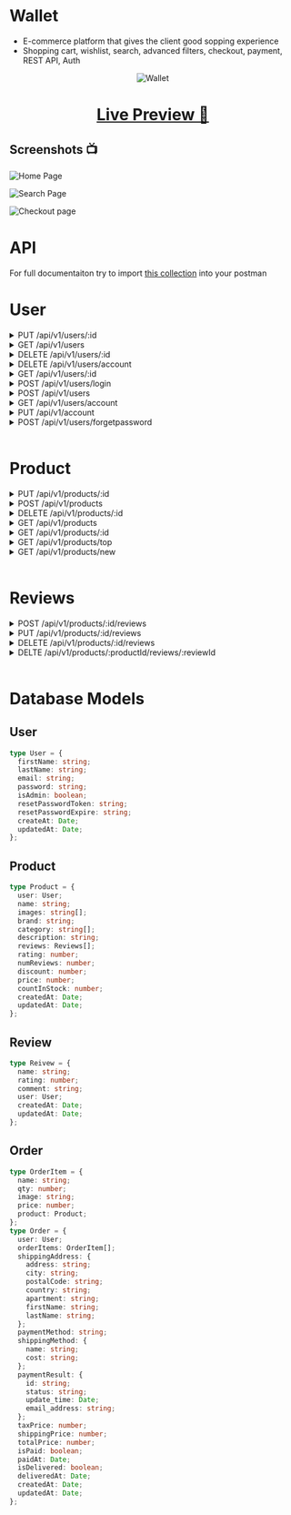 # Wallet

- E-commerce platform that gives the client good sopping experience
- Shopping cart, wishlist, search, advanced filters, checkout, payment, REST API, Auth

<p align="center">
    <img src="./wallet.png" alt="Wallet" title="Wallet"/>
</p>

<h1 align="center">
    <a href="https://walletecommerce.herokuapp.com/">Live Preview 👀</a>
</h1>

## Screenshots 📺

![Home Page](/client/public/images/e-commerce-1.png)

![Search Page](/client/public/images/e-commerce-2.png)

![Checkout page](/client/public/images/e-commerce-3.png)

# API

For full documentaiton try to import [this collection](./Wallet%20e-commerce.postman_collection.json) into your postman

# User

<details>
<summary>PUT /api/v1/users/:id  </summary>

<br />

**Description:** Update user account

**Access:** Private/Admin

### Request

```json
{
  "isAdmin": true
}
```

### Response

```json
{
  "_id": "6326a3633979c3a722be8411",
  "firstName": "Jane",
  "lastName": "Doe",
  "email": "jane@wallet.io",
  "isAdmin": true
}
```

</details>
<details>
<summary>GET /api/v1/users </summary>

<br />

**Description:** Get all users

**Access:** Private/Admin

### Request

#### Headers

`Authorization: Bearer <TOKEN>`

### Response

```json
{
  "users": [
    {
      "_id": "6326a3633979c3a722be8411",
      "firstName": "Jane",
      "lastName": "Doe",
      "email": "jane@wallet.io",
      "password": "$2a$10$eajsr5X/E3D2B8N8anLa8O3LlF7Sj/sCquBs2xPH.n7wXBai4viI2",
      "isAdmin": false,
      "createdAt": "2022-09-18T04:49:39.687Z",
      "updatedAt": "2022-09-18T04:49:39.687Z",
      "__v": 0
    },
    {
      "_id": "6326a4fda8012c4bc02d6368",
      "firstName": "Jone",
      "lastName": "Doe",
      "email": "jone@wallet.io",
      "password": "$2a$10$wKNngaZrvxMsTRQajNfzjekiLhTSZRSdAWdWkrJ1U3D8gCE9nQoZ2",
      "isAdmin": true,
      "createdAt": "2022-09-18T04:56:29.313Z",
      "updatedAt": "2022-09-18T05:29:13.020Z",
      "__v": 0
    }
  ],
  "count": 2
}
```

</details>

<details>
<summary>DELETE /api/v1/users/:id </summary>

<br />

**Description:** Delete a user by `id`

**Access:** Private/Admin

### Request

#### Headers

`Authorization: Bearer <TOKEN>`

### Response

```json
{
  "message": "User removed"
}
```

</details>
<details>
<summary>DELETE /api/v1/users/account </summary>

<br />

**Description:** Delete user account by the user itself

**Access:** Private/user

### Request

#### Headers

`Authorization: Bearer <TOKEN>`

### Response

```json
{
  "message": "User removed"
}
```

</details>

<details>
<summary>GET /api/v1/users/:id </summary>

<br />

**Description:** Get user by Id

**Access:** Private/Admin

### Request

#### Headers

`Authorization: Bearer <TOKEN>`

### Response

```json
{
  "_id": "6326a3633979c3a722be8411",
  "firstName": "Jane",
  "lastName": "Doe",
  "email": "jane@wallet.io",
  "isAdmin": false,
  "createdAt": "2022-09-18T04:49:39.687Z",
  "updatedAt": "2022-09-18T04:49:39.687Z",
  "__v": 0
}
```

</details>

<details>
<summary>POST /api/v1/users/login</summary>

<br />

**Description:** Authorize user for login

**Access:** Public

### Request

```json
{
  "email": "jone@wallet.io",
  "password": "1234567"
}
```

### Response

```json
{
  "_id": "6326a4fda8012c4bc02d6368",
  "firstName": "Jone",
  "lastName": "Doe",
  "email": "jone@wallet.io",
  "isAdmin": true,
  "token": "eyJhbGciOiJIUzI1NiIsInR5cCI6IkpXVCJ9.eyJpZCI6IjYzMjZhNGZkYTgwMTJjNGJjMDJkNjM2OCIsImlhdCI6MTY2MzQ4MDk4NCwiZXhwIjoxNjY2MDcyOTg0fQ.rv7FZMh_ScxkdvYHfBC03cEajFuViXoEtwN74FYmkRQ"
}
```

</details>

<details>
<summary>POST /api/v1/users</summary>

<br />

**Description:** Register a new user

**Access:** Public

### Request

```json
{
  "firstName": "Joen",
  "lastName": "Doe",
  "email": "jone@wallet.io",
  "password": "1234567"
}
```

### Response

```json
{
  "_id": "6326a4fda8012c4bc02d6368",
  "firstName": "Joen",
  "lastName": "Doe",
  "email": "jone@wallet.io",
  "isAdmin": false,
  "token": "eyJhbGciOiJIUzI1NiIsInR5cCI6IkpXVCJ9.eyJpZCI6IjYzMjZhNGZkYTgwMTJjNGJjMDJkNjM2OCIsImlhdCI6MTY2MzQ3Njk4OSwiZXhwIjoxNjY2MDY4OTg5fQ.wxPGnDLvZYqyXXC5YIaUJoJqfxdeZlb96xi4Jvgtj80"
}
```

</details>

<details>
<summary>GET /api/v1/users/account</summary>

<br />

**Description:** Get user account

**Access:** Private/user

### Request

#### Headers

`Authorization: Bearer <TOKEN>`

### Response

```json
{
  "_id": "6326a4fda8012c4bc02d6368",
  "firstName": "Joen",
  "lastName": "Doe",
  "email": "jone@wallet.io",
  "isAdmin": false,
  "token": "eyJhbGciOiJIUzI1NiIsInR5cCI6IkpXVCJ9.eyJpZCI6IjYzMjZhNGZkYTgwMTJjNGJjMDJkNjM2OCIsImlhdCI6MTY2MzQ3Njk4OSwiZXhwIjoxNjY2MDY4OTg5fQ.wxPGnDLvZYqyXXC5YIaUJoJqfxdeZlb96xi4Jvgtj80"
}
```

</details>

<details>
<summary>PUT /api/v1/account </summary>

<br />

**Description:** Update user account

**Access:** Private/user

### Request

#### Headers

`Authorization: Bearer <TOKEN>`

### Response

```json
{
  "_id": "6326a4fda8012c4bc02d6368",
  "firstName": "Jone",
  "lastName": "Doe",
  "email": "jone@wallet.io",
  "isAdmin": true,
  "token": "eyJhbGciOiJIUzI1NiIsInR5cCI6IkpXVCJ9.eyJpZCI6IjYzMjZhNGZkYTgwMTJjNGJjMDJkNjM2OCIsImlhdCI6MTY2MzQ3ODk1MywiZXhwIjoxNjY2MDcwOTUzfQ.5KCy_rocdxUDcLRVEgJdcJmAHKfP4gIOWEy9Mra4V6M"
}
```

</details>

<details>
<summary>POST /api/v1/users/forgetpassword</summary>

<br />

**Description:** An endpoint to send an email to user incase he forget the password

**Access:** Public

### Request

#### Headers

`Authorization: Bearer <TOKEN>`

### Response

```json
{
  "success": true,
  "data": "Email sent"
}
```

</details>

<br />

# Product

<details>
<summary>PUT /api/v1/products/:id</summary>

<br />

**Description:** UUpdate a product by `id`

**Access:** Private/Admin

### Request

```json
{
  "price": 1200.0,
  "images": ["img_3.png", "img_4.png"]
}
```

### Response

```json
{
  "_id": "6327fa179b841ab4ec957660",
  "user": "6326a4fda8012c4bc02d6368",
  "name": "iPhone 13 pro max",
  "images": ["img_1.png", "img_3.png", "img_4.png"],
  "brand": "Apple",
  "category": [],
  "description": "The most powerful phone on the planet earth",
  "rating": 0,
  "numReviews": 0,
  "discount": 2,
  "price": 1200,
  "countInStock": 2000,
  "reviews": [],
  "createdAt": "2022-09-19T05:11:51.150Z",
  "updatedAt": "2022-09-19T05:20:08.235Z",
  "__v": 1
}
```

</details>

<details>
<summary>POST /api/v1/products</summary>

<br />

**Description:** Create new product

**Access:** Private/Admin

### Request

```json
{
  "name": "iPhone 13 pro max",
  "images": ["img_1.png"],
  "brand": "Apple",
  "caregory": ["phones"],
  "description": "The most powerful phone on the planet earth",
  "discount": 2,
  "price": 1000.0,
  "countInStock": 2000
}
```

### Response

```json
{
  "user": "6326a4fda8012c4bc02d6368",
  "name": "iPhone 13 pro max",
  "images": ["img_1.png"],
  "brand": "Apple",
  "category": [],
  "description": "The most powerful phone on the planet earth",
  "rating": 0,
  "numReviews": 0,
  "discount": 2,
  "price": 1000,
  "countInStock": 2000,
  "_id": "6327fa179b841ab4ec957660",
  "reviews": [],
  "createdAt": "2022-09-19T05:11:51.150Z",
  "updatedAt": "2022-09-19T05:11:51.150Z",
  "__v": 0
}
```

</details>

<details>
<summary>DELETE /api/v1/products/:id</summary>

<br />

**Description:** Delete a product by `ID`

**Access:** Private/Admin

### Headers

`Authorization: Bearer <TOKEN>`

### Responst

```json
{
  "messages": "Product Removed"
}
```

</details>

<details>
<summary>GET /api/v1/products</summary>

<br />

**Description:** Get all products

**Access:** Public

### Response

```json
{
  "success": true,
  "count": 2,
  "products": [
    {
      "_id": "6327fa179b841ab4ec957660",
      "user": "6326a4fda8012c4bc02d6368",
      "name": "iPhone 13 pro max",
      "images": ["img_1.png"],
      "brand": "Apple",
      "category": [],
      "description": "The most powerful phone on the planet earth",
      "rating": 0,
      "numReviews": 0,
      "discount": 2,
      "price": 1000,
      "countInStock": 2000,
      "reviews": [],
      "createdAt": "2022-09-19T05:11:51.150Z",
      "updatedAt": "2022-09-19T05:11:51.150Z",
      "__v": 0
    },
    {
      "_id": "6327dea49a70962f67219b8e",
      "user": "6326a4fda8012c4bc02d6368",
      "name": "iPhone 13 pro max",
      "images": [
        "img_1.png",
        "img_2.png",
        "img_3.png",
        "img_3.png",
        "img_4.png"
      ],
      "brand": "Apple",
      "category": [],
      "description": "The most powerful phone on the planet earth",
      "rating": 0,
      "numReviews": 0,
      "discount": 2,
      "price": 1200,
      "countInStock": 2000,
      "reviews": [],
      "createdAt": "2022-09-19T03:14:44.403Z",
      "updatedAt": "2022-09-19T03:59:29.317Z",
      "__v": 7
    }
  ]
}
```

</details>

<details>
<summary>GET /api/v1/products/:id</summary>

<br />

**Description:** Get product by `id`

**Access:** Public

### Response

```json
{
  "_id": "6327fa179b841ab4ec957660",
  "user": "6326a4fda8012c4bc02d6368",
  "name": "iPhone 13 pro max",
  "images": ["img_1.png"],
  "brand": "Apple",
  "category": [],
  "description": "The most powerful phone on the planet earth",
  "rating": 0,
  "numReviews": 0,
  "discount": 2,
  "price": 1000,
  "countInStock": 2000,
  "reviews": [],
  "createdAt": "2022-09-19T05:11:51.150Z",
  "updatedAt": "2022-09-19T05:11:51.150Z",
  "__v": 0
}
```

</details>

<details>
<summary>GET /api/v1/products/top</summary>

<br />

**Description:** Get top rated products

**Access:** Public

### Response

```json
[
  {
    "_id": "6327fa179b841ab4ec957660",
    "user": "6326a4fda8012c4bc02d6368",
    "name": "iPhone 13 pro max",
    "images": ["img_1.png", "img_3.png", "img_4.png"],
    "brand": "Apple",
    "category": [],
    "description": "The most powerful phone on the planet earth",
    "rating": 0,
    "numReviews": 0,
    "discount": 2,
    "price": 1200,
    "countInStock": 2000,
    "reviews": [],
    "createdAt": "2022-09-19T05:11:51.150Z",
    "updatedAt": "2022-09-19T05:20:08.235Z",
    "__v": 1
  }
]
```

</details>

<details>
<summary>GET /api/v1/products/new</summary>

<br />

**Description:** Get new published products

**Access:** Public

### Response

```json
[
  {
    "_id": "6327fa179b841ab4ec957660",
    "user": "6326a4fda8012c4bc02d6368",
    "name": "iPhone 13 pro max",
    "images": ["img_1.png", "img_3.png", "img_4.png"],
    "brand": "Apple",
    "category": [],
    "description": "The most powerful phone on the planet earth",
    "rating": 0,
    "numReviews": 0,
    "discount": 2,
    "price": 1200,
    "countInStock": 2000,
    "reviews": [],
    "createdAt": "2022-09-19T05:11:51.150Z",
    "updatedAt": "2022-09-19T05:20:08.235Z",
    "__v": 1
  }
]
```

</details>

<br />

# Reviews

<details>
<summary>POST /api/v1/products/:id/reviews</summary>

<br />

**Description:** Add product review

**Access:** Private/user

### Request

```json
{
  "rating": 5,
  "comment": "Very cool!"
}
```

### Response

```json
{
  "message": "Review added"
}
```

</details>

<details>
<summary>PUT /api/v1/products/:id/reviews</summary>

<br />

**Description:** Update product review by the user

**Access:** Private/user

### Request

```json
{
  "comment": "Super cool!"
}
```

### Response

```json
{
  "message": "Review Updated"
}
```

</details>

<details>
<summary>DELETE /api/v1/products/:id/reviews</summary>

<br />

**Description:** Delete product review by the user

**Access:** Private/user

### Response

```json
{
  "message": "Review Deleted"
}
```

</details>

<details>
<summary>DELTE /api/v1/products/:productId/reviews/:reviewId</summary>

<br />

**Description:** Delete product review by the admin

**Access:** Private/admin

### Response

```json
{
  "message": "Review Removed"
}
```

</details>

<br />

# Database Models

## User

```ts
type User = {
  firstName: string;
  lastName: string;
  email: string;
  password: string;
  isAdmin: boolean;
  resetPasswordToken: string;
  resetPasswordExpire: string;
  createAt: Date;
  updatedAt: Date;
};
```

## Product

```ts
type Product = {
  user: User;
  name: string;
  images: string[];
  brand: string;
  category: string[];
  description: string;
  reviews: Reviews[];
  rating: number;
  numReviews: number;
  discount: number;
  price: number;
  countInStock: number;
  createdAt: Date;
  updatedAt: Date;
};
```

## Review

```ts
type Reivew = {
  name: string;
  rating: number;
  comment: string;
  user: User;
  createdAt: Date;
  updatedAt: Date;
};
```

## Order

```ts
type OrderItem = {
  name: string;
  qty: number;
  image: string;
  price: number;
  product: Product;
};
type Order = {
  user: User;
  orderItems: OrderItem[];
  shippingAddress: {
    address: string;
    city: string;
    postalCode: string;
    country: string;
    apartment: string;
    firstName: string;
    lastName: string;
  };
  paymentMethod: string;
  shippingMethod: {
    name: string;
    cost: string;
  };
  paymentResult: {
    id: string;
    status: string;
    update_time: Date;
    email_address: string;
  };
  taxPrice: number;
  shippingPrice: number;
  totalPrice: number;
  isPaid: boolean;
  paidAt: Date;
  isDelivered: boolean;
  deliveredAt: Date;
  createdAt: Date;
  updatedAt: Date;
};
```
